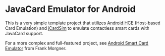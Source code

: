 # JavaCard Emulator for Android

This is a very simple template project that utilizes
[Android HCE](https://developer.android.com/guide/topics/connectivity/nfc/hce) (Host-based Card Emulation)
and [jCardSim](https://jcardsim.org/) to emulate contactless smart cards with JavaCard support.

For a more complex and full-featured project, see
[Android Smart Card Emulator](https://frankmorgner.github.io/vsmartcard/ACardEmulator/README.html)
from Frank Morgner.
